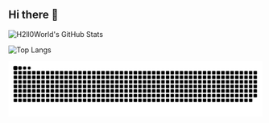 ## Hi there 👋

<!-- ![Top Langs](https://github-readme-stats.vercel.app/api/top-langs/?username=H2ll0World&theme=radical) -->

![H2ll0World's GitHub Stats](https://github-readme-stats.vercel.app/api?username=H2ll0World&show_icons=true&theme=radical) 

![Top Langs](https://github-readme-stats.vercel.app/api/top-langs/?username=H2ll0World&layout=compact&theme=radical)

<!--   green snake -->
![H2ll0World's github activity graph](https://raw.githubusercontent.com/H2ll0World/H2ll0World/output/github-contribution-grid-snake.svg)

<!-- ![GitHub followers](https://img.shields.io/github/followers/H2ll0World?style=social)
![GitHub stars](https://img.shields.io/github/stars/H2ll0World?style=social) -->

<!-- I'm a passionate software developer from Seoul, South Korea. Here’s a little more about me: 
 
## 🌟 GitHub Contributions

![H2ll0World's GitHub Contributions](https://contrib.rocks/image?repo=H2ll0World/H2ll0World) -->

<!-- 혹은 다음처럼 직접 GitHub의 기여 그래프를 불러올 수도 있습니다. -->
<!-- ![GitHub Contributions](https://github.com/H2ll0World/H2ll0World/blob/main/contributions.svg) -->


<!--
**H2ll0World/H2ll0World** is a ✨ _special_ ✨ repository because its `README.md` (this file) appears on your GitHub profile.

Here are some ideas to get you started:

- 🔭 I’m currently working on ...
- 🌱 I’m currently learning ...
- 👯 I’m looking to collaborate on ...
- 🤔 I’m looking for help with ...
- 💬 Ask me about ...
- 📫 How to reach me: ...
- 😄 Pronouns: ...
- ⚡ Fun fact: ...

